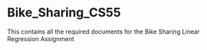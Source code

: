 # Bike_Sharing_CS55
This contains all the required documents for the Bike Sharing Linear Regression Assignment
